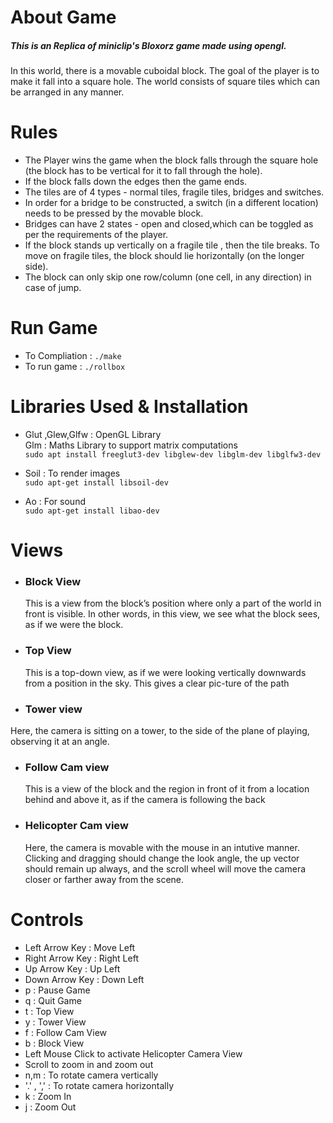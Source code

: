 # About Game
##### This is an Replica of miniclip's Bloxorz game made using opengl.
In this world, there is a movable cuboidal block. The goal of the player is to
make it fall into a square hole. The world consists of square tiles which can
be arranged in any manner.

# Rules
* The Player wins the game when the block falls through the square hole
  (the block has to be vertical for it to fall through the hole).
* If the block falls down the edges then the game ends.
* The tiles are of 4 types - normal tiles, fragile tiles, bridges and switches.
* In order for a bridge to be constructed, a switch (in a different location)
  needs to be pressed by the movable block.
* Bridges can have 2 states - open and closed,which can be toggled as per the requirements
  of the player.
* If the block stands up vertically on a fragile  tile , then the tile breaks.
  To move on fragile tiles, the block should lie horizontally (on the longer side).
* The block can only skip one row/column (one cell, in any direction) in case of jump.

# Run Game
* To Compliation : `./make`
* To run game : `./rollbox`

# Libraries Used & Installation

* Glut ,Glew,Glfw : OpenGL Library
  <br>
  Glm : Maths Library to support matrix computations
  <br>
  `sudo apt install freeglut3-dev libglew-dev libglm-dev libglfw3-dev`

* Soil : To render images
   <br>
  `sudo apt-get install libsoil-dev`
* Ao : For sound
  <br>
  `sudo apt-get install libao-dev`

# Views

* ### Block View
  This is a view from the block’s position where only a part of the world in
  front is visible. In other words, in this view, we see what the block sees, as
   if we were the block.

* ### Top View
  This is a top-down view, as if we were looking vertically downwards
  from a position in the sky. This gives a clear pic-ture of the path

* ### Tower view
Here, the camera is sitting on a tower, to the side of the plane of playing,
observing it at an angle.

* ### Follow Cam view
  This is a view of the block and the region in front of it from a location
  behind and above it, as if the camera is following the back

* ### Helicopter Cam view
  Here, the camera is movable with the mouse in an intutive manner.
  Clicking and dragging should change the look angle, the up vector should
  remain up always, and the scroll wheel will move the camera closer or farther
  away from the scene.

# Controls

* Left Arrow Key : Move Left
* Right Arrow Key : Right Left
* Up Arrow Key : Up Left
* Down Arrow Key : Down Left
* p : Pause Game
* q : Quit Game
* t : Top View
* y : Tower View
* f : Follow Cam View
* b : Block View
* Left Mouse Click to activate Helicopter Camera View
* Scroll to zoom in and zoom out
* n,m : To rotate camera vertically
* '.' , ',' : To rotate camera horizontally
* k : Zoom In
* j : Zoom Out
